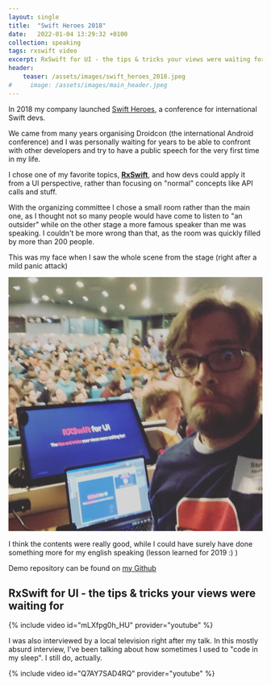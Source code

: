 ```yaml
---
layout: single
title:  "Swift Heroes 2018"
date:   2022-01-04 13:29:32 +0100
collection: speaking
tags: rxswift video
excerpt: RxSwift for UI - the tips & tricks your views were waiting for
header: 
    teaser: /assets/images/swift_heroes_2018.jpeg
#     image: /assets/images/main_header.jpeg
---
```


In 2018 my company launched [Swift Heroes](https://swiftheroes.com), a conference for international Swift devs.

We came from many years organising Droidcon (the international Android conference) and I was personally waiting for years to be able to confront with other developers and try to have a public speech for the very first time in my life.

I chose one of my favorite topics, **[RxSwift](https://github.com/ReactiveX/RxSwift)**, and how devs could apply it from a UI perspective, rather than focusing on "normal" concepts like API calls and stuff.

With the organizing committee I chose a small room rather than the main one, as I thought not so many people would have come to listen to "an outsider" while on the other stage a more famous speaker than me was speaking. I couldn't be more wrong than that, as the room was quickly filled by more than 200 people. 

This was my face when I saw the whole scene from the stage (right after a mild panic attack)

![panic at swift heroes 2018](/assets/images/swift_heroes_2018.jpeg)

I think the contents were really good, while I could have surely have done something more for my english speaking (lesson learned for 2019 :) ) 

Demo repository can be found on [my Github](https://github.com/stefanomondino/RxSwiftForUI)

## RxSwift for UI - the tips & tricks your views were waiting for

{% include video id="mLXfpg0h_HU" provider="youtube" %}

I was also interviewed by a local television right after my talk. In this mostly absurd interview, I've been talking about how sometimes I used to "code in my sleep". I still do, actually.

{% include video id="Q7AY7SAD4RQ" provider="youtube" %}